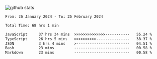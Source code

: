 
![github stats](https://github-readme-stats.vercel.app/api?username=realmahd1&show_icons=true&theme=codeSTACKr&hide_rank=true&count_private=true)

<!--START_SECTION:waka-->

```txt
From: 26 January 2024 - To: 25 February 2024

Total Time: 68 hrs 1 min

JavaScript     37 hrs 34 mins  >>>>>>>>>>>>>>-----------   55.24 %
TypeScript     26 hrs 5 mins   >>>>>>>>>>---------------   38.37 %
JSON           3 hrs 4 mins    >------------------------   04.51 %
Bash           23 mins         -------------------------   00.58 %
Markdown       23 mins         -------------------------   00.58 %
```

<!--END_SECTION:waka-->
